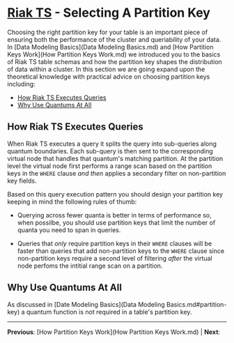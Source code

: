 # [Riak TS](README.md) - Selecting A Partition Key

Choosing the right partition key for your table is an important piece of ensuring both the performance of the cluster and queriability of your data. In [Data Modeling Basics](Data Modeling Basics.md) and [How Partition Keys Work](How Partition Keys Work.md) we introduced you to the basics of Riak TS table schemas and how the partition key shapes the distribution of data within a cluster. In this section we are going expand upon the theoretical knowledge with practical advice on choosing partition keys including:

* [How Riak TS Executes Queries](#how-riak-ts-executes-queries) 
* [Why Use Quantums At All](#why-use-quantums-at-all)

## How Riak TS Executes Queries

When Riak TS executes a query it splits the query into sub-queries along quantum boundaries. Each sub-query is then sent to the corresponding virtual node that handles that quantum's matching partition. At the partition level the virtual node first performs a range scan based on the partition keys in the ``` WHERE ``` clause _and then_ applies a secondary filter on non-partition key fields.

Based on this query execution pattern you should design your partition key keeping in mind the following rules of thumb:

* Querying across fewer quanta is better in terms of performance so, when possilbe, you should use partition keys that limit the number of quanta you need to span in queries.

* Queries that _only_ require partition keys in their ``` WHERE ``` clauses will be faster than queries that add non-partition keys to the ``` WHERE ``` clause since non-partition keys require a second level of filtering _after_ the virtual node perfoms the intitial range scan on a partition.

## Why Use Quantums At All

As discussed in [Date Modeling Basics](Data Modeling Basics.md#partition-key) a quantum function is not required in a table's partition key. 

---

 **Previous**: [How Partition Keys Work](How Partition Keys Work.md) | **Next**: 